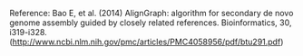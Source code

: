 Reference:
Bao E, et al. (2014) AlignGraph: algorithm for secondary de novo genome assembly guided by closely related references. Bioinformatics, 30, i319-i328. (http://www.ncbi.nlm.nih.gov/pmc/articles/PMC4058956/pdf/btu291.pdf)
